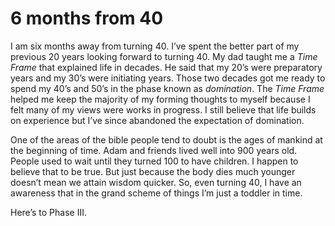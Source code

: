 # 6 months from 40

I am six months away from turning 40. I’ve spent the better part of my previous 20 years looking forward to turning 40. My dad taught me a _Time Frame_ that explained life in decades. He said that my 20’s were preparatory years and my 30’s were initiating years. Those two decades got me ready to spend my 40’s and 50’s in the phase known as _domination_. The _Time Frame_ helped me keep the majority of my forming thoughts to myself because I felt many of my views were works in progress. I still believe that life builds on experience but I’ve since abandoned the expectation of domination. 

One of the areas of the bible people tend to doubt is the ages of mankind at the beginning of time. Adam and friends lived well into 900 years old. People used to wait until they turned 100 to have children. I happen to believe that to be true. But just because the body dies much younger doesn’t mean we attain wisdom quicker. So, even turning 40, I have an awareness that in the grand scheme of things I’m just a toddler in time. 

Here’s to Phase III.

